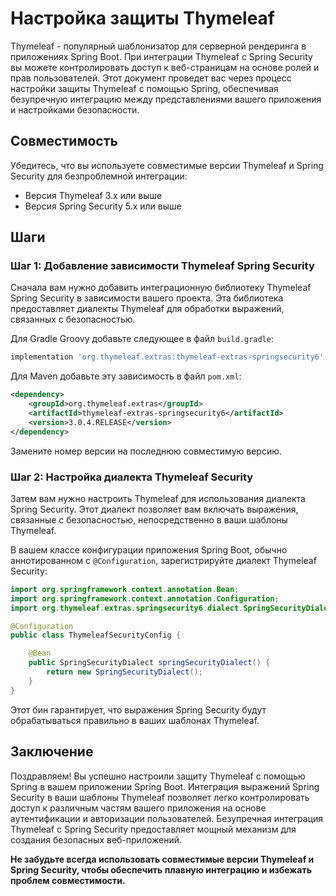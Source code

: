 # Настройка защиты Thymeleaf

Thymeleaf - популярный шаблонизатор для серверной рендеринга в приложениях Spring Boot. При интеграции Thymeleaf с Spring Security вы можете контролировать доступ к веб-страницам на основе ролей и прав пользователей. Этот документ проведет вас через процесс настройки защиты Thymeleaf с помощью Spring, обеспечивая безупречную интеграцию между представлениями вашего приложения и настройками безопасности.

## Совместимость
Убедитесь, что вы используете совместимые версии Thymeleaf и Spring Security для безпроблемной интеграции:
- Версия Thymeleaf 3.x или выше
- Версия Spring Security 5.x или выше

## Шаги

### Шаг 1: Добавление зависимости Thymeleaf Spring Security
Сначала вам нужно добавить интеграционную библиотеку Thymeleaf Spring Security в зависимости вашего проекта. Эта библиотека предоставляет диалекты Thymeleaf для обработки выражений, связанных с безопасностью.

Для Gradle Groovy добавьте следующее в файл `build.gradle`:
```groovy
implementation 'org.thymeleaf.extras:thymeleaf-extras-springsecurity6'
```

Для Maven добавьте эту зависимость в файл `pom.xml`:
```xml
<dependency>
    <groupId>org.thymeleaf.extras</groupId>
    <artifactId>thymeleaf-extras-springsecurity6</artifactId>
    <version>3.0.4.RELEASE</version>
</dependency>
```

Замените номер версии на последнюю совместимую версию.

### Шаг 2: Настройка диалекта Thymeleaf Security
Затем вам нужно настроить Thymeleaf для использования диалекта Spring Security. Этот диалект позволяет вам включать выражения, связанные с безопасностью, непосредственно в ваши шаблоны Thymeleaf.

В вашем классе конфигурации приложения Spring Boot, обычно аннотированном с `@Configuration`, зарегистрируйте диалект Thymeleaf Security:
```java
import org.springframework.context.annotation.Bean;
import org.springframework.context.annotation.Configuration;
import org.thymeleaf.extras.springsecurity6.dialect.SpringSecurityDialect;

@Configuration
public class ThymeleafSecurityConfig {

    @Bean
    public SpringSecurityDialect springSecurityDialect() {
        return new SpringSecurityDialect();
    }
}
```

Этот бин гарантирует, что выражения Spring Security будут обрабатываться правильно в ваших шаблонах Thymeleaf.

## Заключение
Поздравляем! Вы успешно настроили защиту Thymeleaf с помощью Spring в вашем приложении Spring Boot. Интеграция выражений Spring Security в ваши шаблоны Thymeleaf позволяет легко контролировать доступ к различным частям вашего приложения на основе аутентификации и авторизации пользователей. Безупречная интеграция Thymeleaf с Spring Security предоставляет мощный механизм для создания безопасных веб-приложений.

**Не забудьте всегда использовать совместимые версии Thymeleaf и Spring Security, чтобы обеспечить плавную интеграцию и избежать проблем совместимости.**
